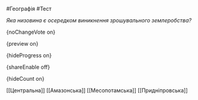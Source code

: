 #Географія #Тест

*Яка низовина є осередком виникнення зрошувального землеробства?*

{noChangeVote on}

{preview on}

{hideProgress on}

{shareEnable off}

{hideCount on}

[[Центральна]]
[[Амазонська]]
[[Месопотамська]]
[[Придніпровська]]
